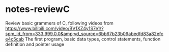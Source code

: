 # notes-reviewC
Review basic grammers of C, following videos from https://www.bilibili.com/video/BV1XZ4y1S7e1/?spm_id_from=333.999.0.0&amp;vd_source=6bb67b23b09abedfd83a82efce4c5cab
The first program, basic data types, control statements, function definition and pointer usage
